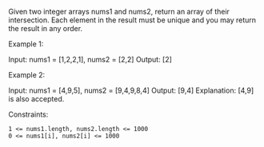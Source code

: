Given two integer arrays nums1 and nums2, return an array of their intersection. Each element in the result must be unique and you may return the result in any order.

 

Example 1:

Input: nums1 = [1,2,2,1], nums2 = [2,2]
Output: [2]

Example 2:

Input: nums1 = [4,9,5], nums2 = [9,4,9,8,4]
Output: [9,4]
Explanation: [4,9] is also accepted.

 

Constraints:

    1 <= nums1.length, nums2.length <= 1000
    0 <= nums1[i], nums2[i] <= 1000

